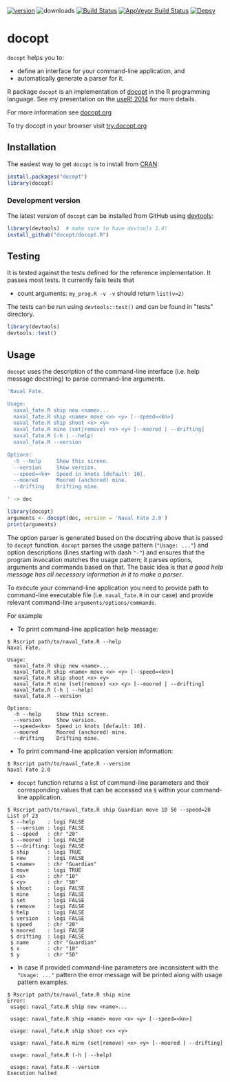 [![version](https://www.r-pkg.org/badges/version/docopt)](https://cran.r-project.org/package=docopt)
![downloads](https://cranlogs.r-pkg.org/badges/docopt)
[![Build Status](https://travis-ci.org/docopt/docopt.R.svg?branch=master)](https://travis-ci.org/docopt/docopt.R)
[![AppVeyor Build Status](https://ci.appveyor.com/api/projects/status/github/docopt/docopt.R?branch=master&svg=true)](https://ci.appveyor.com/project/docopt/docopt.R)
[![Depsy](http://depsy.org/api/package/cran/docopt/badge.svg)](http://depsy.org/package/r/docopt)

# docopt

`docopt` helps you to:

- define an interface for your command-line application, and
- automatically generate a parser for it.

R package `docopt` is an implementation of [docopt](http://docopt.org) in the R programming language.
See my presentation on the [useR! 2014](http://www.slideshare.net/EdwindeJonge1/docopt-user2014) for more details.

For more information see [docopt.org](http://docopt.org)

To try docopt in your browser visit [try.docopt.org](http://try.docopt.org/)


## Installation

The easiest way to get `docopt` is to install from 
[CRAN](https://cran.r-project.org/web/packages/docopt/index.html):

```R
install.packages("docopt")
library(docopt)
```
### Development version

The latest version of `docopt` can be installed from GitHub using 
[devtools](https://github.com/r-lib/devtools):

```R
library(devtools)  # make sure to have devtools 1.4!
install_github("docopt/docopt.R")
```


## Testing

It is tested against the tests defined for the reference implementation.
It passes most tests. It currently fails tests that 

- count arguments: `my_prog.R -v -v` should return `list(v=2)`

The tests can be run using `devtools::test()` and can be found in "tests" directory.

```R
library(devtools)
devtools::test()
```


## Usage

`docopt` uses the description of the command-line interface (i.e. help message docstring) 
to parse command-line arguments.

```R
'Naval Fate.

Usage:
  naval_fate.R ship new <name>...
  naval_fate.R ship <name> move <x> <y> [--speed=<kn>]
  naval_fate.R ship shoot <x> <y>
  naval_fate.R mine (set|remove) <x> <y> [--moored | --drifting]
  naval_fate.R (-h | --help)
  naval_fate.R --version

Options:
  -h --help     Show this screen.
  --version     Show version.
  --speed=<kn>  Speed in knots [default: 10].
  --moored      Moored (anchored) mine.
  --drifting    Drifting mine.

' -> doc

library(docopt)
arguments <- docopt(doc, version = 'Naval Fate 2.0')
print(arguments)
```

The option parser is generated based on the docstring above that is passed to `docopt` function. 
`docopt` parses the usage pattern (`"Usage: ..."`) and option descriptions 
(lines starting with dash `"-"`) and ensures that the program invocation matches the 
usage pattern; it parses options, arguments and commands based on that. 
The basic idea is that *a good help message has all necessary information in it to make a parser*.

To execute your command-line application you need to provide path to command-line executable file
(i.e. `naval_fate.R` in our case) and provide relevant command-line `arguments/options/commands`.

For example

* To print command-line application help message:

```
$ Rscript path/to/naval_fate.R --help
Naval Fate.

Usage:
  naval_fate.R ship new <name>...
  naval_fate.R ship <name> move <x> <y> [--speed=<kn>]
  naval_fate.R ship shoot <x> <y>
  naval_fate.R mine (set|remove) <x> <y> [--moored | --drifting]
  naval_fate.R (-h | --help)
  naval_fate.R --version

Options:
  -h --help     Show this screen.
  --version     Show version.
  --speed=<kn>  Speed in knots [default: 10].
  --moored      Moored (anchored) mine.
  --drifting    Drifting mine.
```

* To print command-line application version information:

```
$ Rscript path/to/naval_fate.R --version
Naval Fate 2.0
```

* `docopt` function returns a list of command-line parameters and their 
  corresponding values that can be accessed via `$` within your command-line 
  application.

```
$ Rscript path/to/naval_fate.R ship Guardian move 10 50 --speed=20
List of 23
 $ --help    : logi FALSE
 $ --version : logi FALSE
 $ --speed   : chr "20"
 $ --moored  : logi FALSE
 $ --drifting: logi FALSE
 $ ship      : logi TRUE
 $ new       : logi FALSE
 $ <name>    : chr "Guardian"
 $ move      : logi TRUE
 $ <x>       : chr "10"
 $ <y>       : chr "50"
 $ shoot     : logi FALSE
 $ mine      : logi FALSE
 $ set       : logi FALSE
 $ remove    : logi FALSE
 $ help      : logi FALSE
 $ version   : logi FALSE
 $ speed     : chr "20"
 $ moored    : logi FALSE
 $ drifting  : logi FALSE
 $ name      : chr "Guardian"
 $ x         : chr "10"
 $ y         : chr "50"
```

* In case if provided command-line parameters are inconsistent with the 
  `"Usage: ..."` pattern the error message will be printed along with
  usage pattern examples.

```
$ Rscript path/to/naval_fate.R ship mine
Error: 
 usage: naval_fate.R ship new <name>...
  
 usage: naval_fate.R ship <name> move <x> <y> [--speed=<kn>]
  
 usage: naval_fate.R ship shoot <x> <y>
  
 usage: naval_fate.R mine (set|remove) <x> <y> [--moored | --drifting]
  
 usage: naval_fate.R (-h | --help)
  
 usage: naval_fate.R --version
Execution halted
```
